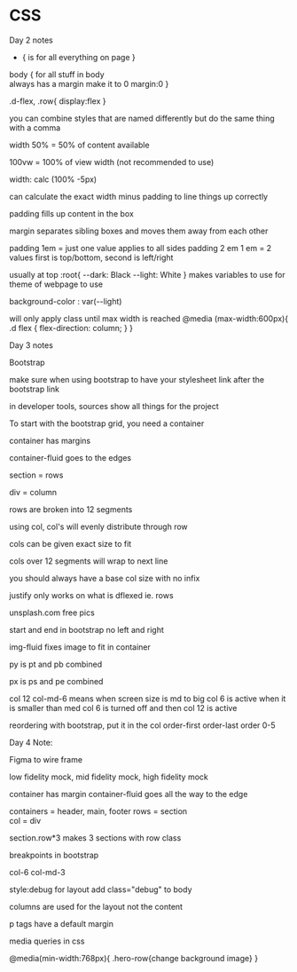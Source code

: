 # CSS

Day 2 notes

* {
    is for all everything on page
}

body {
 for all stuff in body   
 always has a margin make it to 0
 margin:0
}

.d-flex,
.row{
display:flex
}

you can combine styles that are named differently but do the same thing with a comma

width 50% = 50% of content available

100vw = 100% of view width (not recommended to use)

width: calc (100% -5px)

can calculate the exact width minus padding to line things up correctly

padding fills up content in the box

margin separates sibling boxes and moves them away from each other


padding 1em  = just one value applies to all sides
padding 2 em 1 em  = 2 values first is top/bottom, second is left/right

usually at top
:root{ 
    --dark: Black
    --light: White
}
makes variables to use for theme of webpage to use

background-color : var(--light)

will only apply class until max width is reached
@media (max-width:600px){
.d flex {
    flex-direction: column;
}
}

Day 3 notes

Bootstrap

make sure when using bootstrap to have your stylesheet link after the bootstrap link

in developer tools, sources show all things for the project


To start with the bootstrap grid, you need a container

container has margins

container-fluid goes to the edges

section = rows

div = column

rows are broken into 12 segments

using col, col's will evenly distribute through row

cols can be given exact size to fit

cols over 12 segments will wrap to next line

you should always have a base col size with no infix 

justify only works on what is dflexed ie. rows

unsplash.com free pics 

start and end in bootstrap no left and right

img-fluid fixes image to fit in container

py is pt and pb combined

px is ps and pe combined

col 12 col-md-6
means when screen size is md to big col 6 is active
when it is smaller than med col 6 is turned off and then col 12 is active

reordering with bootstrap, put it in the col
order-first
order-last
order 0-5


Day 4 Note:

Figma to wire frame

low fidelity mock, mid fidelity mock, high fidelity mock

container has margin
container-fluid goes all the way to the edge

containers = header, main, footer
rows = section  
col = div

section.row*3 makes 3 sections with row class

breakpoints in bootstrap

col-6 col-md-3

style:debug for layout 
add class="debug" to body

columns are used for the layout not the content

p tags have a default margin

media queries in css

@media(min-width:768px){
    .hero-row{change background image}
}

